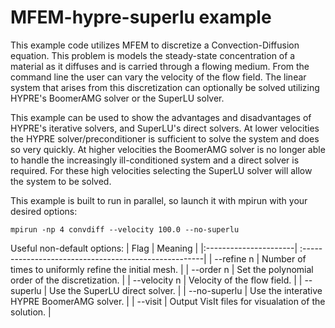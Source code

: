 # MFEM-hypre-superlu example

This example code utilizes MFEM to discretize a Convection-Diffusion equation.  This problem is 
models the steady-state concentration of a material as it diffuses and is carried through a flowing 
medium.  From the command line the user can vary the velocity of the flow field.  The linear system 
that arises from this discretization can optionally be solved utilizing HYPRE's
BoomerAMG solver or the SuperLU solver.

This example can be used to show the advantages and disadvantages of HYPRE's iterative solvers,
and SuperLU's direct solvers.  At lower velocities the HYPRE solver/preconditioner is 
sufficient to solve the system and does so very quickly.  At higher velocities the BoomerAMG solver
is no longer able to handle the increasingly ill-conditioned system and a direct solver is
required.  For these high velocities selecting the SuperLU solver will allow the system to 
be solved.

This example is built to run in parallel, so launch it with mpirun with your desired options:
```
mpirun -np 4 convdiff --velocity 100.0 --no-superlu
```

Useful non-default options:
|   Flag                | Meaning                                               |
|:----------------------| :-----------------------------------------------------|
| --refine n            | Number of times to uniformly refine the initial mesh. |
| --order n             | Set the polynomial order of the discretization.       |
| --velocity n          | Velocity of the flow field.                           |
| --superlu             | Use the SuperLU direct solver.                        |
| --no-superlu          | Use the interative HYPRE BoomerAMG solver.            |
| --visit               | Output VisIt files for visualation of the solution.   |
